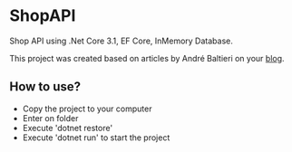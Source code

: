 # ShopAPI

Shop API using .Net Core 3.1, EF Core, InMemory Database.

This project was created based on articles by André Baltieri on your <a href="https://balta.io/blog">blog</a>.

<h2>How to use?</h2>

* Copy the project to your computer
* Enter on folder
* Execute 'dotnet restore'
* Execute 'dotnet run' to start the project